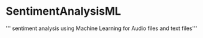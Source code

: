 # SentimentAnalysisML

''' sentiment analysis using Machine Learning for Audio files and text files'''
